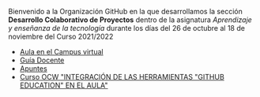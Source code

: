 Bienvenido a la Organización GitHub en la que desarrollamos la sección **Desarrollo Colaborativo de Proyectos** 
dentro de la asignatura *Aprendizaje y enseñanza de la tecnología* durante los días del 26 de octubre al 18 de noviembre del Curso 2021/2022
 
 * [Aula en el Campus virtual](https://campusdoctoradoyposgrado2122.ull.es/course/view.php?id=2122110477)
 * [Guía Docente](https://campusdoctoradoyposgrado2122.ull.es/course/view.php?id=2122110477#section-4)
 * [Apuntes](https://ull-mfp-aet-2122.github.io/)
 * [Curso OCW "INTEGRACIÓN DE LAS HERRAMIENTAS "GITHUB EDUCATION" EN EL AULA"](https://campusvirtual.ull.es/ocw/course/view.php?id=136)
